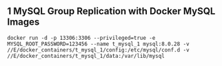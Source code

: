 

## 1 MySQL Group Replication with Docker MySQL Images



```shell
docker run -d -p 13306:3306 --privileged=true -e MYSQL_ROOT_PASSWORD=123456 --name t_mysql_1 mysql:8.0.28 -v //E/docker_containers/t_mysql_1/config:/etc/mysql/conf.d -v //E/docker_containers/t_mysql_1/data:/var/lib/mysql 

```


